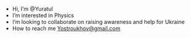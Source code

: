 - Hi, I’m @Yuratul
- I’m interested in Physics
- I’m looking to collaborate on raising awareness and help for Ukraine
- How to reach me Yostroukhov@gmail.com


